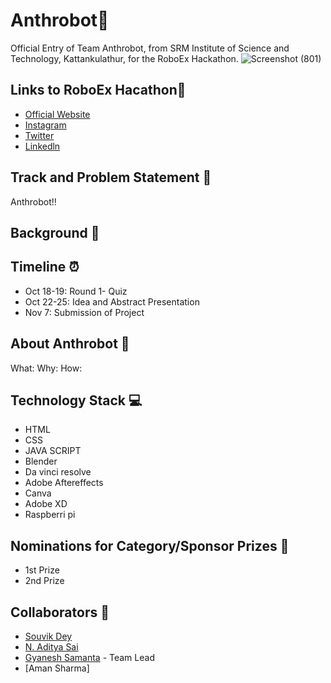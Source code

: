 # Anthrobot🤖
   Official Entry of Team Anthrobot, from SRM Institute of Science and Technology, Kattankulathur, for the RoboEx Hackathon.
   ![Screenshot (801)](https://user-images.githubusercontent.com/71955737/102581900-7eb12280-4127-11eb-97d3-8b5940c8d476.png)
## Links to RoboEx Hacathon🔗
* [Official Website]()
* [Instagram](https://www.instagram.com/avianworkshops/)
* [Twitter](https://twitter.com/intent/tweet?text=RoboEx%20Hackathon%20from%20dreadnought%20robotics%20@%20&url=https://dare2compete.com/o/h50Plze)
* [Linkedln](https://www.linkedin.com/sharing/share-offsite/?url=https%3A%2F%2Fdare2compete.com%2Fo%2Fh50Plze)
## Track and Problem Statement 🚧
Anthrobot!!
## Background 📖
## Timeline ⏰
* Oct 18-19: Round 1- Quiz
* Oct 22-25: Idea and Abstract Presentation
* Nov 7: Submission of Project
## About Anthrobot 🔧
What:
Why:
How:
## Technology Stack 💻
* HTML
* CSS
* JAVA SCRIPT
* Blender
* Da vinci resolve
* Adobe Aftereffects
* Canva
* Adobe XD
* Raspberri pi
## Nominations for Category/Sponsor Prizes 🤝
* 1st Prize
* 2nd Prize
## Collaborators 🤖
* [Souvik Dey](https://github.com/Souvikdey10) 
* [N. Aditya Sai](https://github.com/aadityasai37) 
* [Gyanesh Samanta](https://github.com/Gyanesh-Samanta123) - Team Lead
* [Aman Sharma]

